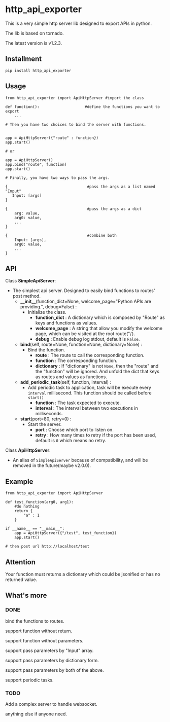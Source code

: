 # http\_api\_exporter

This is a very simple http server lib designed to export APIs in python.

The lib is based on tornado.

The latest version is v1.2.3.

## Installment

`pip install http_api_exporter`

## Usage

```
from http_api_exporter import ApiHttpServer #import the class

def function():                    #define the functions you want to export
    ...

# Then you have two choices to bind the server with functions.


app = ApiHttpServer({"route" : function})
app.start()

# or

app = ApiHttpServer()
app.bind("route", function)
app.start()

# Finally, you have two ways to pass the args.

{                                   #pass the args as a list named "Input"
   Input: [args] 
}

{                                   #pass the args as a dict
    arg: value,
    arg0: value,
    ...
}

{                                   #combine both
    Input: [args],
    arg0: value,
    ...
}
```

## API

Class __SimpleApiServer__:
* The simplest api server. Designed to easily bind functions to routes' post method.
    * __\_\_init\_\___(function\_dict=None, welcome\_page="Python APIs are providing.", debug=False) :
        * Initialize the class.        
            * __function\_dict__ : A dictionary which is composed by "Route" as keys and functions as values.
            * __welcome\_page__ : A string that allow you modify the welcome page, which can be visited at the root route('\\').
            * __debug__ : Enable debug log stdout, default is `False`.
    * __bind__(self, route=None, function=None, dictionary=None) :
        * Bind the function.
            * __route__ : The route to call the corresponding function.
            * __function__ : The corresponding function.
            * __dictionary__ : If "dictionary" is not `None`, then the "route" and the "function" will be ignored. And unfold the dict that keys as routes and values as functions.
    * __add\_periodic_task__(self, function, interval) :
        * Add periodic task to application, task will be execute every `interval` millisecond. This function should be called before `start()`
            * __function__ : The task expected to execute.
            * __interval__ : The interval between two executions in milliseconds.
    * __start__(port=80, retry=0) :
        * Start the server.
            * __port__ : Choose which port to listen on.
            * __retry__ : How many times to retry if the port has been used, default is `0` which means no retry.


Class __ApiHttpServer__:
* An alias of `SimpleApiServer` because of compatibility, and will be removed in the future(maybe v2.0.0).

## Example

```
from http_api_exporter import ApiHttpServer

def test_function(arg0, arg1):
    #do nothing
    return {
        "a" : 1
    }

if __name__ == "__main__":
    app = ApiHttpServer({"/test", test_function})
    app.start()
    
# then post url http://localhost/test
```

## Attention

Your function must returns a dictionary which could be jsonified or has no returned value.

## What's more

### DONE

bind the functions to routes.

support function without return.

support function without parameters.

support pass parameters by "Input" array.

support pass parameters by dictionary form.

support pass parameters by both of the above.

support periodic tasks.

### TODO

Add a complex server to handle websocket.

anything else if anyone need.